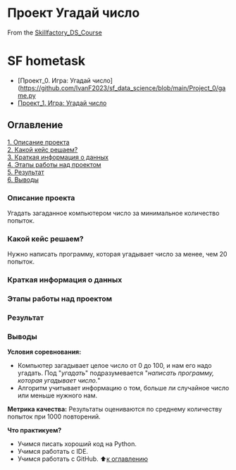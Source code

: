 # Проект Угадай число
From the [Skillfactory_DS_Course](https://github.com/IvanF2023/sf_data_science) 

# SF hometask
* [Проект_0. Игра: Угадай число](https://github.com/IvanF2023/sf_data_science/blob/main/Project_0/game.py
* [Проект_1. Игра: Угадай число](https://github.com/IvanF2023/sf_data_science/blob/main/Project_0/game_v2.py)

## Оглавление
[1. Описание проекта](https://github.com/IvanF2023/sf_data_science/tree/main/Project_0/#описание-проекта)<br/>
[2. Какой кейс решаем?](https://github.com/IvanF2023/sf_data_science/tree/main/Project_0/#какой-кейс-решаем)<br/>
[3. Краткая информация о данных](https://github.com/IvanF2023/sf_data_science/tree/main/Project_0/#краткая-информация-о-данных)<br/>
[4. Этапы работы над проектом](https://github.com/IvanF2023/sf_data_science/tree/main/Project_0/#этапы-работы-над-проектом)<br/>
[5. Результат](https://github.com/IvanF2023/sf_data_science/tree/main/Project_0/#результат)<br/>
[6. Выводы](https://github.com/IvanF2023/sf_data_science/tree/main/Project_0/#выводы)<br/>

### Описание проекта
Угадать загаданное компьютером число за минимальное количество попыток.

### Какой кейс решаем?
Нужно написать программу, которая угадывает число за менее, чем 20 попыток.
### Краткая информация о данных
### Этапы работы над проектом
### Результат
### Выводы
**Условия соревнования:**<br/>
+ Компьютер загадывает целое число от 0 до 100, и нам его надо угадать. Под "*угадать*" подразумевается "*написать программу, которая угадывает число.*"
+ Алгоритм учитывает информацию о том, больше ли случайное число или меньше нужного нам. 

**Метрика качества:**
Результаты оцениваются по среднему количеству попыток при 1000 повторений.

**Что практикуем?**
+ Учимся писать хороший код на Python.
+ Учимся работать с IDE.
+ Учимся работать с GitHub.
:arrow_up:[к оглавлению](https://github.com/IvanF2023/sf_data_science/tree/main/Project_0/#оглавление)
